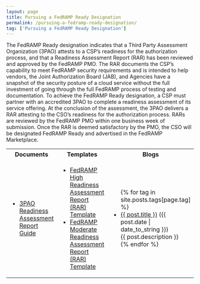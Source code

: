 ```yaml
---
layout: page
title: Pursuing a FedRAMP Ready Designation
permalink: /pursuing-a-fedramp-ready-designation/
tag: ['Pursuing a FedRAMP Ready Designation']
---
```

The FedRAMP Ready designation indicates that a Third Party Assessment Organization (3PAO) attests to a CSP’s readiness for the authorization process, and that a Readiness Assessment Report (RAR) has been reviewed and approved by the FedRAMP PMO. The RAR documents the CSP’s capability to meet FedRAMP security requirements and is intended to help vendors, the Joint Authorization Board (JAB), and Agencies have a snapshot of the security posture of a cloud service without the full investment of going through the full FedRAMP process of testing and documentation.
To achieve the FedRAMP Ready designation, a CSP must partner with an accredited 3PAO to complete a readiness assessment of its service offering. At the conclusion of the assessment, the 3PAO delivers a RAR attesting to the CSO’s readiness for the authorization process. RARs are reviewed by the FedRAMP PMO within one business week of submission. Once the RAR is deemed satisfactory by the PMO, the CSO will be designated FedRAMP Ready and advertised in the FedRAMP Marketplace.
<table>
<tr>
<th>Documents</th>
<th>Templates</th>
<th>Blogs</th>
</tr>
<td>
<ul>
<li><a href=" ">3PAO Readiness Assessment Report Guide</a></li>
</ul>
</td>
<td>
<ul>
<li><a href=" ">FedRAMP High Readiness Assessment Report (RAR) Template</a></li>
<li><a href=" ">FedRAMP Moderate Readiness Assessment Report (RAR) Template</a></li>
</ul>
</td>
<td>
<ul>
{% for tag in site.posts.tags[page.tag] %}
  <li><a href="{{ page.url }}">{{ post.title }}</a> ({{ post.date | date_to_string }})<br>
    {{ post.description }}
  </li>
{% endfor %}
</ul>
</td>